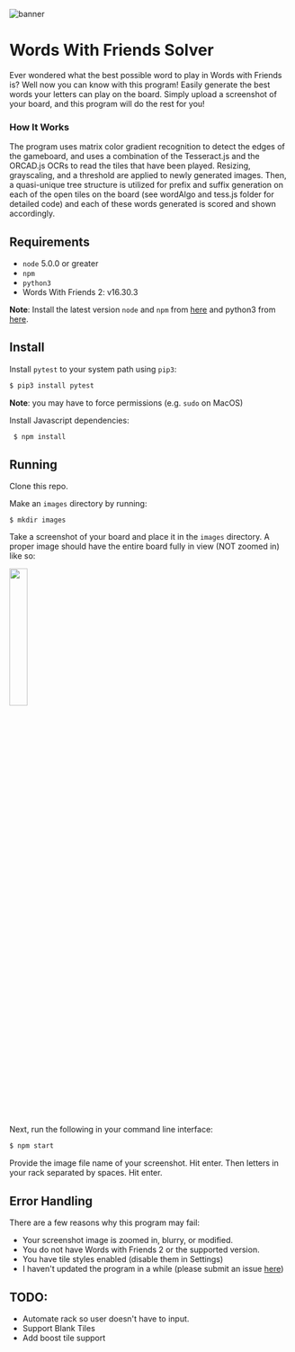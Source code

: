 
![banner](https://i.imgur.com/7HM68Hj.png?1)

# Words With Friends Solver
Ever wondered what the best possible word to play in Words with Friends is? Well now you can know with this program! Easily generate the best words your letters can play on the board. Simply upload a screenshot of your board, and this program will do the rest for you!

### How It Works
The program uses matrix color gradient recognition to detect the edges of the gameboard, and uses a combination of the Tesseract.js and the ORCAD.js OCRs to read the tiles that have been played. Resizing, grayscaling, and a threshold are applied to newly generated images. Then, a quasi-unique tree structure is utilized for prefix and suffix generation on each of the open tiles on the board (see wordAlgo and tess.js folder for detailed code) and each of these words generated is scored and shown accordingly.  

## Requirements
 - `node` 5.0.0 or greater
 - `npm` 
 - `python3` 
 - Words With Friends 2: v16.30.3

 **Note**: Install the latest version `node` and `npm` from [here](https://nodejs.org/en/download/) and python3 from [here](https://www.python.org/downloads/).
   
## Install

 Install `pytest` to your system path using `pip3`:

 ```bash
 $ pip3 install pytest
  ```
 **Note**: you may have to force permissions (e.g. `sudo` on MacOS)

Install Javascript dependencies: 
```bash
 $ npm install
  ```
## Running
Clone this repo. 

Make an `images` directory by running: 
```back
$ mkdir images
```

Take a screenshot of your board and place it in the `images` directory.  A proper image should have the entire board fully in view (NOT zoomed in) like so: 


<img src="https://i.imgur.com/StMkF0Q.png?1" height="25%" width="25%">


Next, run the following in your command line interface:
 ```bash
 $ npm start
 ```
 Provide the image file name of your screenshot. Hit enter. Then letters in your rack separated by spaces. Hit enter.

## Error Handling
There are a few reasons why this program may fail:
- Your screenshot image is zoomed in, blurry, or modified.
- You do not have Words with Friends 2 or the supported version.
- You have tile styles enabled (disable them in Settings)
- I haven't updated the program in a while (please submit an issue [here](https://github.com/andr3wV/words_with_friends_solver/issues))

## TODO:
- Automate rack so user doesn't have to input.
- Support Blank Tiles
- Add boost tile support
